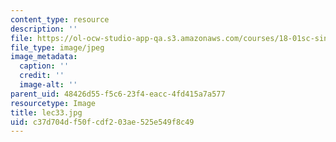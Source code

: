 ```yaml
---
content_type: resource
description: ''
file: https://ol-ocw-studio-app-qa.s3.amazonaws.com/courses/18-01sc-single-variable-calculus-fall-2010/c37d704df50fcdf203ae525e549f8c49_lec33.jpg
file_type: image/jpeg
image_metadata:
  caption: ''
  credit: ''
  image-alt: ''
parent_uid: 48426d55-f5c6-23f4-eacc-4fd415a7a577
resourcetype: Image
title: lec33.jpg
uid: c37d704d-f50f-cdf2-03ae-525e549f8c49
---
```

